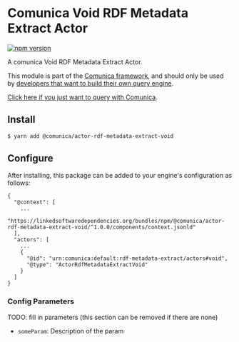 # Comunica Void RDF Metadata Extract Actor

[![npm version](https://badge.fury.io/js/%40comunica%2Factor-rdf-metadata-extract-void.svg)](https://www.npmjs.com/package/@comunica/actor-rdf-metadata-extract-void)

A comunica Void RDF Metadata Extract Actor.

This module is part of the [Comunica framework](https://github.com/comunica/comunica),
and should only be used by [developers that want to build their own query engine](https://comunica.dev/docs/modify/).

[Click here if you just want to query with Comunica](https://comunica.dev/docs/query/).

## Install

```bash
$ yarn add @comunica/actor-rdf-metadata-extract-void
```

## Configure

After installing, this package can be added to your engine's configuration as follows:
```text
{
  "@context": [
    ...
    "https://linkedsoftwaredependencies.org/bundles/npm/@comunica/actor-rdf-metadata-extract-void/^1.0.0/components/context.jsonld"  
  ],
  "actors": [
    ...
    {
      "@id": "urn:comunica:default:rdf-metadata-extract/actors#void",
      "@type": "ActorRdfMetadataExtractVoid"
    }
  ]
}
```

### Config Parameters

TODO: fill in parameters (this section can be removed if there are none)

* `someParam`: Description of the param
